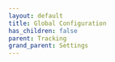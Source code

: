 ```yaml
---
layout: default
title: Global Configuration
has_children: false
parent: Tracking
grand_parent: Settings
---
```

